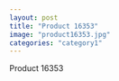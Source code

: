 ```yaml
---
layout: post
title: "Product 16353"
image: "product16353.jpg"
categories: "category1"
---
```

Product 16353
